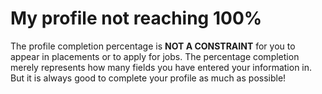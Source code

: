 # My profile not reaching 100%

The profile completion percentage is **NOT A CONSTRAINT** for you to appear in placements or to apply for jobs. The percentage completion merely represents how many fields you have entered your information in. But it is always good to complete your profile as much as possible!

